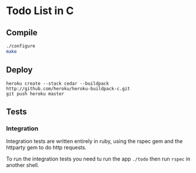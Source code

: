 # Todo List in C
## Compile
```sh
./configure
make
```

## Deploy
```
heroku create --stack cedar --buildpack http://github.com/heroku/heroku-buildpack-c.git
git push heroku master
```

## Tests

### Integration
Integration tests are written entirely in ruby, using the rspec gem and the httparty gem to do http requests.

To run the integration tests you need tu run the app `./todo` then run `rspec` in another shell.
